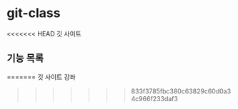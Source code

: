 # git-class

<<<<<<< HEAD
깃 사이트

## 기능 목록
=======
깃 사이트 강좌
>>>>>>> 833f3785fbc380c63829c60d0a34c966f233daf3
